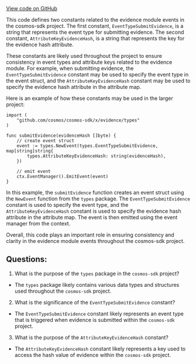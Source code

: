 [View code on GitHub](https://github.com/cosmos/cosmos-sdk/blob/main/x/evidence/types/events.go)

This code defines two constants related to the evidence module events in the cosmos-sdk project. The first constant, `EventTypeSubmitEvidence`, is a string that represents the event type for submitting evidence. The second constant, `AttributeKeyEvidenceHash`, is a string that represents the key for the evidence hash attribute.

These constants are likely used throughout the project to ensure consistency in event types and attribute keys related to the evidence module. For example, when submitting evidence, the `EventTypeSubmitEvidence` constant may be used to specify the event type in the event struct, and the `AttributeKeyEvidenceHash` constant may be used to specify the evidence hash attribute in the attribute map.

Here is an example of how these constants may be used in the larger project:

```
import (
    "github.com/cosmos/cosmos-sdk/x/evidence/types"
)

func submitEvidence(evidenceHash []byte) {
    // create event struct
    event := types.NewEvent(types.EventTypeSubmitEvidence, map[string]string{
        types.AttributeKeyEvidenceHash: string(evidenceHash),
    })

    // emit event
    ctx.EventManager().EmitEvent(event)
}
```

In this example, the `submitEvidence` function creates an event struct using the `NewEvent` function from the `types` package. The `EventTypeSubmitEvidence` constant is used to specify the event type, and the `AttributeKeyEvidenceHash` constant is used to specify the evidence hash attribute in the attribute map. The event is then emitted using the event manager from the context.

Overall, this code plays an important role in ensuring consistency and clarity in the evidence module events throughout the cosmos-sdk project.
## Questions: 
 1. What is the purpose of the `types` package in the `cosmos-sdk` project?
- The `types` package likely contains various data types and structures used throughout the `cosmos-sdk` project.

2. What is the significance of the `EventTypeSubmitEvidence` constant?
- The `EventTypeSubmitEvidence` constant likely represents an event type that is triggered when evidence is submitted within the `cosmos-sdk` project.

3. What is the purpose of the `AttributeKeyEvidenceHash` constant?
- The `AttributeKeyEvidenceHash` constant likely represents a key used to access the hash value of evidence within the `cosmos-sdk` project.